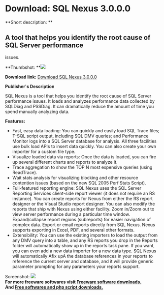 # Download: SQL Nexus 3.0.0.0

**Short description: **

## A tool that helps you identify the root cause of SQL Server performance
issues.

  
**Thumbshot: **![](http://www.freewarefiles.com/screenshot/nopic.gif)   
  
**Download link:** [Download SQL Nexus 3.0.0.0](http://freesoftwares.boysofts.com/SQL-Nexus_program_43085.html)  
  

**Publisher's Description**  
  

SQL Nexus is a tool that helps you identify the root cause of SQL Server
performance issues. It loads and analyzes performance data collected by
SQLDiag and PSSDiag. It can dramatically reduce the amount of time you spend
manually analyzing data.

**Features:**

  * Fast, easy data loading: You can quickly and easily load SQL Trace files; T-SQL script output, including SQL DMV queries; and Performance Monitor logs into a SQL Server database for analysis. All three facilities use bulk load APIs to insert data quickly. You can also create your own importer for a custom file type. 
  * Visualize loaded data via reports: Once the data is loaded, you can fire up several different charts and reports to analyze it. 
  * Trace aggregation to show the TOP N most expensive queries (using ReadTrace). 
  * Wait stats analysis for visualizing blocking and other resource contention issues (based on the new SQL 2005 Perf Stats Script). 
  * Full-featured reporting engine: SQL Nexus uses the SQL Server Reporting Services client-side report viewer (it does not require an RS instance). You can create reports for Nexus from either the RS report designer or the Visual Studio report designer. You can also modify the reports that ship with Nexus using either facility. Zoom in/Zoom out to view server performance during a particular time window. Expand/collapse report regions (subreports) for easier navigation of complex data. Export or email reports directly from SQL Nexus. Nexus supports exporting in Excel, PDF, and several other formats. 
  * Extensibility: You can use the existing importers to load the output from any DMV query into a table, and any RS reports you drop in the Reports folder will automatically show up in the reports task pane. If you want, you can even add a new data importer for a new data type. SQL Nexus will automatically Afix upA the database references in your reports to reference the current server and database, and it will provide generic parameter prompting for any parameters your reports support. 

  
  
Screenshot: ![](http://www.freewarefiles.com/screenshot/nopic.gif)  
**For more freeware softwares visit [Freeware software downloads.](http://freesoftwares.boysofts.com/)**   
**And [Free softwares and php script downloads.](http://www.boysofts.com/)**

